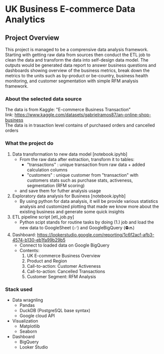 # UK Business E-commerce Data Analytics

## Project Overview

This project is managed to be a comprensive data analysis framework. Starting with getting raw data from sources then conduct the ETL job to clean the data and transform the data into self-design data model. The outputs would be generated data report to answer business questions and dashboards showing overview of the business metrics, break down the metrics to the units such as by-product or be-country, business health monitoring, and customer segmentation with simple RFM analysis framework.

### About the selected data source
The data is from Kaggle: "E-commerce Business Transaction" \
link: https://www.kaggle.com/datasets/gabrielramos87/an-online-shop-business \
The data is in trasaction level contains of purchased orders and cancelled orders

### What the project do
1. Data transformation to new data model [notebook.ipyhb]
   * From the raw data after extraction, transform it to tables:
        * "transactions" : unique transaction from raw data + added calculation columns
        * "customers" : unique customer from "transaction" with customers stats such as purchase stats, activeness, segmentation (RFM scoring)
    * and save them for futher analysis usage
2. Exploratory data analysis for Business [notebook.ipyhb]
    * By using python for data analysis, it will be provide various statistics analysis and customized plotting that made we know more about the existing business and generate some quick insights
3. ETL pipeline script [etl_job.py]
    * Python scipt stands for routine tasks by doing (1.) job and load the new data to GoogleSheet (✅) and GoogleBigQuery (⛔🔜)
4. Dashboard: https://lookerstudio.google.com/reporting/1c6f2acf-afb3-4574-b130-eb1fa99b29b5
    * Connect to loaded data on Google BigQuery
    * Contents:
        1. UK E-commerce Business Overview
        2. Product and Region
        3. Call-to-action: Customer Activeness
        4. Call-to-action: Cancelled Transactions
        5. Customer Segment: RFM Analysis
     
### Stack used
* Data wragnling
    * Pandas
    * DuckDB (PostgreSQL base syntax)
    * Google cloud API
* Visualization
    * Matplotlib
    * Seaborn
* Dashboard
    * BigQuery
    * Looker Studio 
